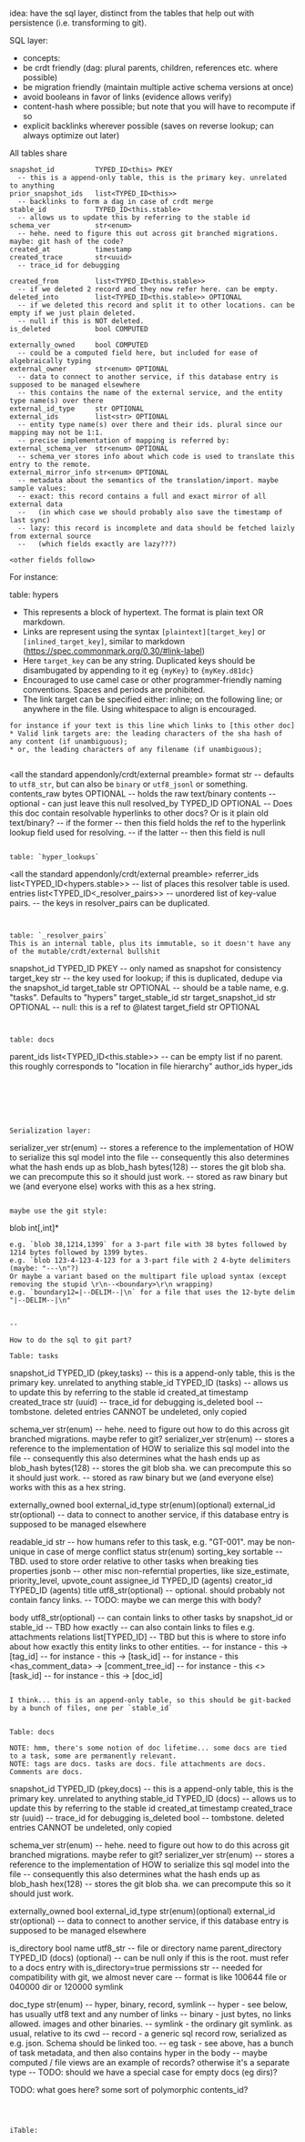 idea: have the sql layer, distinct from the tables that help out with persistence (i.e. transforming to git).

SQL layer:

  - concepts:
  - be crdt friendly (dag: plural parents, children, references etc. where possible)
  - be migration friendly (maintain multiple active schema versions at once)
  - avoid booleans in favor of links (evidence allows verify)
  - content-hash where possible; but note that you will have to recompute if so
  - explicit backlinks wherever possible (saves on reverse lookup; can always optimize out later)

All tables share
```
snapshot_id          TYPED_ID<this> PKEY
  -- this is a append-only table, this is the primary key. unrelated to anything
prior_snapshot_ids   list<TYPED_ID<this>>
  -- backlinks to form a dag in case of crdt merge
stable_id            TYPED_ID<this.stable>
  -- allows us to update this by referring to the stable id
schema_ver           str<enum>
  -- hehe. need to figure this out across git branched migrations. maybe: git hash of the code?
created_at           timestamp
created_trace        str<uuid>
  -- trace_id for debugging

created_from         list<TYPED_ID<this.stable>>
  -- if we deleted 2 record and they now refer here. can be empty.
deleted_into         list<TYPED_ID<this.stable>> OPTIONAL
  -- if we deleted this record and split it to other locations. can be empty if we just plain deleted.
  -- null if this is NOT deleted.
is_deleted           bool COMPUTED

externally_owned     bool COMPUTED
  -- could be a computed field here, but included for ease of algebraically typing
external_owner       str<enum> OPTIONAL
  -- data to connect to another service, if this database entry is supposed to be managed elsewhere
  -- this contains the name of the external service, and the entity type name(s) over there
external_id_type     str OPTIONAL
external_ids         list<str> OPTIONAL
  -- entity type name(s) over there and their ids. plural since our mapping may not be 1:1. 
  -- precise implementation of mapping is referred by:
external_schema_ver  str<enum> OPTIONAL
  -- schema_ver stores info about which code is used to translate this entry to the remote.
external_mirror_info str<enum> OPTIONAL
  -- metadata about the semantics of the translation/import. maybe sample values:
  -- exact: this record contains a full and exact mirror of all external data
  --   (in which case we should probably also save the timestamp of last sync)
  -- lazy: this record is incomplete and data should be fetched laizly from external source
  --   (which fields exactly are lazy???)

<other fields follow>

```

For instance:

table: hypers

* This represents a block of hypertext. The format is plain text OR markdown.
* Links are represent using the syntax `[plaintext][target_key]` or `[inlined_target_key]`, similar to markdown (https://spec.commonmark.org/0.30/#link-label)
* Here `target_key` can be any string. Duplicated keys should be disambugated by appending to it eg `{myKey}` to `{myKey.d81dc}`
* Encouraged to use camel case or other programmer-friendly naming conventions. Spaces and periods are prohibited.
* The link target can be specified either: inline; on the following line; or anywhere in the file. Using whitespace to align is encouraged.

```
for instance if your text is this line which links to [this other doc]
* Valid link targets are: the leading characters of the sha hash of any content (if unambiguous);
* or, the leading characters of any filename (if unambiguous);


```
<all the standard appendonly/crdt/external preamble>
format               str<enum>
  -- defaults to `utf8_str`, but can also be `binary` or `utf8_jsonl` or something.
contents_raw         bytes OPTIONAL
  -- holds the raw text/binary contents
  -- optional - can just leave this null
resolved_by          TYPED_ID<resolvers> OPTIONAL
  -- Does this doc contain resolvable hyperlinks to other docs? Or is it plain old text/binary?
  -- if the former -- then this field holds the ref to the hyperlink lookup field used for resolving.
  -- if the latter -- then this field is null
```

table: `hyper_lookups`
```
<all the standard appendonly/crdt/external preamble>
referrer_ids         list<TYPED_ID<hypers.stable>>
  -- list of places this resolver table is used.
entries              list<TYPED_ID<_resolver_pairs>>
  -- unordered list of key-value pairs.
  -- the keys in resolver_pairs can be duplicated.
```


table: `_resolver_pairs`
This is an internal table, plus its immutable, so it doesn't have any of the mutable/crdt/external bullshit

```
snapshot_id          TYPED_ID<this> PKEY
  -- only named as snapshot for consistency
target_key           str
  -- the key used for lookup; if this is duplicated, dedupe via the snapshot_id
target_table         str OPTIONAL
  -- should be a table name, e.g. "tasks". Defaults to "hypers"
target_stable_id     str
target_snapshot_id   str OPTIONAL
  -- null: this is a ref to @latest
target_field         str OPTIONAL
```


table: docs
```
parent_ids           list<TYPED_ID<this.stable>>
  -- can be empty list if no parent. this roughly corresponds to "location in file hierarchy"
author_ids
hyper_ids
```






Serialization layer:

```
serializer_ver       str(enum)
  -- stores a reference to the implementation of HOW to serialize this sql model into the file
  -- consequently this also determines what the hash ends up as
blob_hash            bytes(128)
  -- stores the git blob sha. we can precompute this so it should just work.
  -- stored as raw binary but we (and everyone else) works with this as a hex string.

```

maybe use the git style: 
```
blob int[,int]*
```
e.g. `blob 38,1214,1399` for a 3-part file with 38 bytes followed by 1214 bytes followed by 1399 bytes.
e.g. `blob 123-4-123-4-123 for a 3-part file with 2 4-byte delimiters (maybe: "---\n"?)
Or maybe a variant based on the multipart file upload syntax (except removing the stupid \r\n--<boundary>\r\n wrapping)
e.g. `boundary12=|--DELIM--|\n` for a file that uses the 12-byte delim "|--DELIM--|\n"


--

How to do the sql to git part?

Table: tasks

```
snapshot_id          TYPED_ID (pkey,tasks)
  -- this is a append-only table, this is the primary key. unrelated to anything
stable_id            TYPED_ID (tasks)
  -- allows us to update this by referring to the stable id
created_at           timestamp
created_trace        str (uuid)
  -- trace_id for debugging
is_deleted           bool
  -- tombstone. deleted entries CANNOT be undeleted, only copied

schema_ver           str(enum)
  -- hehe. need to figure out how to do this across git branched migrations. maybe refer to git?
serializer_ver       str(enum)
  -- stores a reference to the implementation of HOW to serialize this sql model into the file
  -- consequently this also determines what the hash ends up as
blob_hash            bytes(128)
  -- stores the git blob sha. we can precompute this so it should just work.
  -- stored as raw binary but we (and everyone else) works with this as a hex string.

externally_owned     bool
external_id_type     str(enum)(optional)
external_id          str(optional)
  -- data to connect to another service, if this database entry is supposed to be managed elsewhere

readable_id          str
  -- how humans refer to this task, e.g. "GT-001". may be non-unique in case of merge conflict
status               str(enum)
sorting_key          sortable
  -- TBD. used to store order relative to other tasks when breaking ties
properties           jsonb
  -- other misc non-referntial properties, like size_estimate, priority_level, upvote_count
assignee_id          TYPED_ID (agents)
creator_id           TYPED_ID (agents)
title                utf8_str(optional)
  -- optional. should probably not contain fancy links. 
  -- TODO: maybe we can merge this with body?

body                 utf8_str(optional)
  -- can contain links to other tasks by snapshot_id or stable_id
  -- TBD how exactly
  -- can also contain links to files e.g. attachments
relations            list[TYPED_ID<relations>]
  -- TBD but this is where to store info about how exactly this entity links to other entities.
  -- for instance - this <is tagged with> -> [tag_id]
  -- for instance - this <is part of project> -> [task_id]
  -- for instance - this <has_comment_data> -> [comment_tree_id]
  -- for instance - this <duplicates> <> [task_id]
  -- for instance - this <is completed by> -> [doc_id]
```

I think... this is an append-only table, so this should be git-backed by a bunch of files, one per `stable_id`


Table: docs

NOTE: hmm, there's some notion of doc lifetime... some docs are tied to a task, some are permanently relevant.
NOTE: tags are docs. tasks are docs. file attachments are docs. Comments are docs.

```
snapshot_id          TYPED_ID (pkey,docs)
  -- this is a append-only table, this is the primary key. unrelated to anything
stable_id            TYPED_ID (docs)
  -- allows us to update this by referring to the stable id
created_at           timestamp
created_trace        str (uuid)
  -- trace_id for debugging
is_deleted           bool
  -- tombstone. deleted entries CANNOT be undeleted, only copied

schema_ver           str(enum)
  -- hehe. need to figure out how to do this across git branched migrations. maybe refer to git?
serializer_ver       str(enum)
  -- stores a reference to the implementation of HOW to serialize this sql model into the file
  -- consequently this also determines what the hash ends up as
blob_hash            hex(128)
  -- stores the git blob sha. we can precompute this so it should just work.

externally_owned     bool
external_id_type     str(enum)(optional)
external_id          str(optional)
  -- data to connect to another service, if this database entry is supposed to be managed elsewhere

is_directory         bool
name                 utf8_str
  -- file or directory name
parent_directory     TYPED_ID (docs) (optional)
  -- can be null only if this is the root. must refer to a docs entry with is_directory=true
permissions          str
  -- needed for compatibility with git, we almost never care
  -- format is like 100644 file or 040000 dir or 120000 symlink

doc_type             str(enum)
  -- hyper, binary, record, symlink
  -- hyper - see below, has usually utf8 text and any number of links
  -- binary - just bytes, no links allowed. images and other binaries.
  -- symlink - the ordinary git symlink. as usual, relative to its cwd
  -- record - a generic sql record row, serialized as e.g. json. Schema should be linked too.
  -- eg  task - see above, has a bunch of task metadata, and then also contains hyper in the body
  -- maybe computed / file views are an example of records? otherwise it's a separate type
  -- TODO: should we have a special case for empty docs (eg dirs)?

TODO: what goes here? some sort of polymorphic contents_id?
```



iTable:
